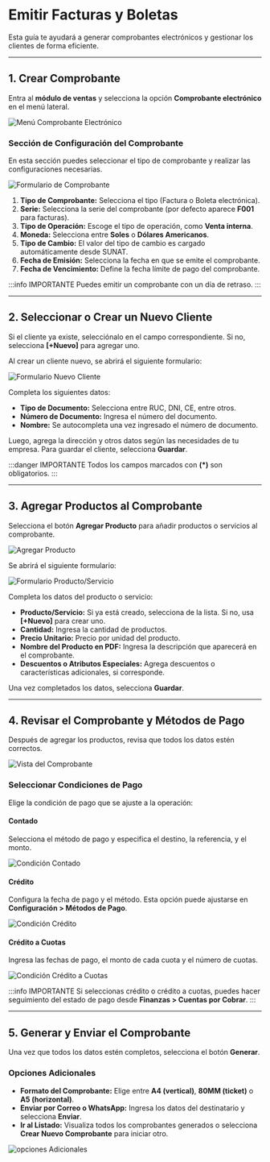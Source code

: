 # Emitir Facturas y Boletas

Esta guía te ayudará a generar comprobantes electrónicos y gestionar los clientes de forma eficiente.

---

## 1. Crear Comprobante

Entra al **módulo de ventas** y selecciona la opción **Comprobante electrónico** en el menú lateral.

![Menú Comprobante Electrónico](img/Comprobante-Electronico-0.jpg)

### Sección de Configuración del Comprobante

En esta sección puedes seleccionar el tipo de comprobante y realizar las configuraciones necesarias.

![Formulario de Comprobante](img/Comprobante-Electronico-1.jpg)

1. **Tipo de Comprobante:** Selecciona el tipo (Factura o Boleta electrónica).
2. **Serie:** Selecciona la serie del comprobante (por defecto aparece **F001** para facturas).
3. **Tipo de Operación:** Escoge el tipo de operación, como **Venta interna**.
4. **Moneda:** Selecciona entre **Soles** o **Dólares Americanos**.
5. **Tipo de Cambio:** El valor del tipo de cambio es cargado automáticamente desde SUNAT.
6. **Fecha de Emisión:** Selecciona la fecha en que se emite el comprobante.
7. **Fecha de Vencimiento:** Define la fecha límite de pago del comprobante.

:::info IMPORTANTE
Puedes emitir un comprobante con un día de retraso.
:::

---

## 2. Seleccionar o Crear un Nuevo Cliente

Si el cliente ya existe, selecciónalo en el campo correspondiente. Si no, selecciona **[+Nuevo]** para agregar uno.

Al crear un cliente nuevo, se abrirá el siguiente formulario:

![Formulario Nuevo Cliente](img/44_em.jpg)

Completa los siguientes datos:

- **Tipo de Documento:** Selecciona entre RUC, DNI, CE, entre otros.
- **Número de Documento:** Ingresa el número del documento.
- **Nombre:** Se autocompleta una vez ingresado el número de documento.

Luego, agrega la dirección y otros datos según las necesidades de tu empresa. Para guardar el cliente, selecciona **Guardar**.

:::danger IMPORTANTE
Todos los campos marcados con **(*)** son obligatorios.
:::

---

## 3. Agregar Productos al Comprobante

Selecciona el botón **Agregar Producto** para añadir productos o servicios al comprobante.

![Agregar Producto](img/7_em.jpg)

Se abrirá el siguiente formulario:

![Formulario Producto/Servicio](img/66_em.jpg)

Completa los datos del producto o servicio:

- **Producto/Servicio:** Si ya está creado, selecciona de la lista. Si no, usa **[+Nuevo]** para crear uno.
- **Cantidad:** Ingresa la cantidad de productos.
- **Precio Unitario:** Precio por unidad del producto.
- **Nombre del Producto en PDF:** Ingresa la descripción que aparecerá en el comprobante.
- **Descuentos o Atributos Especiales:** Agrega descuentos o características adicionales, si corresponde.

Una vez completados los datos, selecciona **Guardar**.

---

## 4. Revisar el Comprobante y Métodos de Pago

Después de agregar los productos, revisa que todos los datos estén correctos.

![Vista del Comprobante](img/8_em.jpg)

### Seleccionar Condiciones de Pago

Elige la condición de pago que se ajuste a la operación:

#### **Contado**
Selecciona el método de pago y especifica el destino, la referencia, y el monto.

![Condición Contado](img/cond_011.jpg)

#### **Crédito**
Configura la fecha de pago y el método. Esta opción puede ajustarse en **Configuración > Métodos de Pago**.

![Condición Crédito](img/cond_02.jpg)

#### **Crédito a Cuotas**
Ingresa las fechas de pago, el monto de cada cuota y el número de cuotas.

![Condición Crédito a Cuotas](img/cond_03.jpg)

:::info IMPORTANTE
Si seleccionas crédito o crédito a cuotas, puedes hacer seguimiento del estado de pago desde **Finanzas > Cuentas por Cobrar**.
:::

---

## 5. Generar y Enviar el Comprobante

Una vez que todos los datos estén completos, selecciona el botón **Generar**.


### Opciones Adicionales

- **Formato del Comprobante:** Elige entre **A4 (vertical)**, **80MM (ticket)** o **A5 (horizontal)**.
- **Enviar por Correo o WhatsApp:** Ingresa los datos del destinatario y selecciona **Enviar**.
- **Ir al Listado:** Visualiza todos los comprobantes generados o selecciona **Crear Nuevo Comprobante** para iniciar otro.


![opciones Adicionales](img/tipo_comprobante_.jpg)


